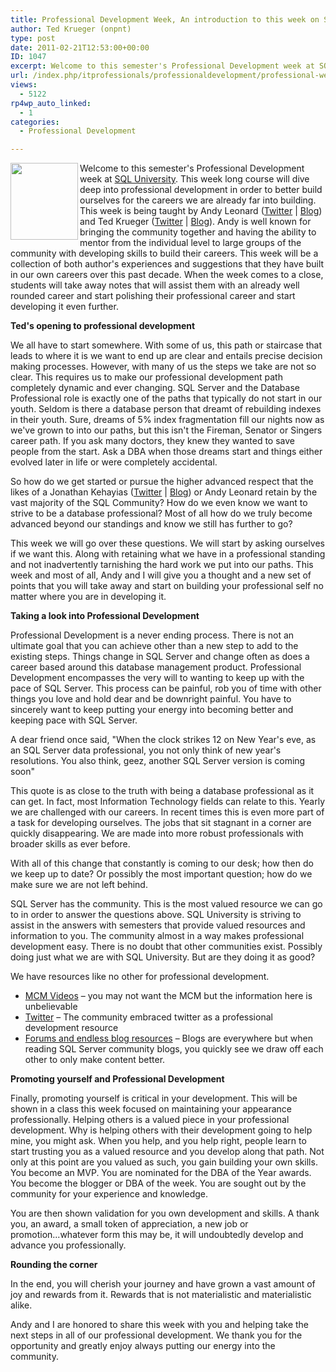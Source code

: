 ```yaml
---
title: Professional Development Week, An introduction to this week on SQL University
author: Ted Krueger (onpnt)
type: post
date: 2011-02-21T12:53:00+00:00
ID: 1047
excerpt: Welcome to this semester's Professional Development week at SQL University.  This week long course will dive deep into professional development in order to better build ourselves for the careers we are already far into building.  This week is being taught by Andy Leonard (Twitter | Blog) and Ted Krueger (Twitter | Blog).  Andy is well known for bringing the community together and having the ability to mentor from the individual level to large groups of the community with developing skills to build their careers.  This week will be a collection of both author's experiences and suggestions that they have built in our own careers over this past decade.  When the week comes to a close, students will take away notes that will assist them with an already well rounded career and start polishing their professional career and start developing it even further.
url: /index.php/itprofessionals/professionaldevelopment/professional-week-sql-university/
views:
  - 5122
rp4wp_auto_linked:
  - 1
categories:
  - Professional Development

---
```

<div class="image_block">
  <a href="http://sqlchicken.com/sql-university/"><img alt="" src="/wp-content/uploads/blogs/All/-6.png?mtime=1298241460" width="108" height="123" align="left" /></a>
</div>

Welcome to this semester's Professional Development week at [SQL University][1]. This week long course will dive deep into professional development in order to better build ourselves for the careers we are already far into building. This week is being taught by Andy Leonard ([Twitter][2] | [Blog][3]) and Ted Krueger ([Twitter][4] | [Blog][5]). Andy is well known for bringing the community together and having the ability to mentor from the individual level to large groups of the community with developing skills to build their careers. This week will be a collection of both author's experiences and suggestions that they have built in our own careers over this past decade. When the week comes to a close, students will take away notes that will assist them with an already well rounded career and start polishing their professional career and start developing it even further.

**Ted's opening to professional development**

We all have to start somewhere. With some of us, this path or staircase that leads to where it is we want to end up are clear and entails precise decision making processes. However, with many of us the steps we take are not so clear. This requires us to make our professional development path completely dynamic and ever changing. SQL Server and the Database Professional role is exactly one of the paths that typically do not start in our youth. Seldom is there a database person that dreamt of rebuilding indexes in their youth. Sure, dreams of 5% index fragmentation fill our nights now as we've grown to into our paths, but this isn't the Fireman, Senator or Singers career path. If you ask many doctors, they knew they wanted to save people from the start. Ask a DBA when those dreams start and things either evolved later in life or were completely accidental.

So how do we get started or pursue the higher advanced respect that the likes of a Jonathan Kehayias ([Twitter][6] | [Blog][7]) or Andy Leonard retain by the vast majority of the SQL Community? How do we even know we want to strive to be a database professional? Most of all how do we truly become advanced beyond our standings and know we still has further to go?
  
This week we will go over these questions. We will start by asking ourselves if we want this. Along with retaining what we have in a professional standing and not inadvertently tarnishing the hard work we put into our paths. This week and most of all, Andy and I will give you a thought and a new set of points that you will take away and start on building your professional self no matter where you are in developing it.

**Taking a look into Professional Development**

Professional Development is a never ending process. There is not an ultimate goal that you can achieve other than a new step to add to the existing steps. Things change in SQL Server and change often as does a career based around this database management product. Professional Development encompasses the very will to wanting to keep up with the pace of SQL Server. This process can be painful, rob you of time with other things you love and hold dear and be downright painful. You have to sincerely want to keep putting your energy into becoming better and keeping pace with SQL Server.

A dear friend once said, "When the clock strikes 12 on New Year's eve, as an SQL Server data professional, you not only think of new year's resolutions. You also think, geez, another SQL Server version is coming soon"
  
This quote is as close to the truth with being a database professional as it can get. In fact, most Information Technology fields can relate to this. Yearly we are challenged with our careers. In recent times this is even more part of a task for developing ourselves. The jobs that sit stagnant in a corner are quickly disappearing. We are made into more robust professionals with broader skills as ever before.

With all of this change that constantly is coming to our desk; how then do we keep up to date? Or possibly the most important question; how do we make sure we are not left behind.

SQL Server has the community. This is the most valued resource we can go to in order to answer the questions above. SQL University is striving to assist in the answers with semesters that provide valued resources and information to you. The community almost in a way makes professional development easy. There is no doubt that other communities exist. Possibly doing just what we are with SQL University. But are they doing it as good?

We have resources like no other for professional development.

  * [MCM Videos][8] – you may not want the MCM but the information here is unbelievable
  * [Twitter][9] – The community embraced twitter as a professional development resource
  * [Forums and endless blog resources][10] – Blogs are everywhere but when reading SQL Server community blogs, you quickly see we draw off each other to only make content better.

**Promoting yourself and Professional Development**

Finally, promoting yourself is critical in your development. This will be shown in a class this week focused on maintaining your appearance professionally. Helping others is a valued piece in your professional development. Why is helping others with their development going to help mine, you might ask. When you help, and you help right, people learn to start trusting you as a valued resource and you develop along that path. Not only at this point are you valued as such, you gain building your own skills. You become an MVP. You are nominated for the DBA of the Year awards. You become the blogger or DBA of the week. You are sought out by the community for your experience and knowledge.

You are then shown validation for you own development and skills. A thank you, an award, a small token of appreciation, a new job or promotion...whatever form this may be, it will undoubtedly develop and advance you professionally.

**Rounding the corner** 

In the end, you will cherish your journey and have grown a vast amount of joy and rewards from it. Rewards that is not materialistic and materialistic alike.
  
Andy and I are honored to share this week with you and helping take the next steps in all of our professional development. We thank you for the opportunity and greatly enjoy always putting our energy into the community.

 [1]: http://sqlchicken.com/sql-university/
 [2]: http://twitter.com/andyleonard
 [3]: http://sqlblog.com/blogs/andy_leonard/
 [4]: http://twitter.com/onpnt
 [5]: /index.php/All/?disp=authdir&author=68
 [6]: http://twitter.com/sqlsarg
 [7]: http://sqlblog.com/blogs/jonathan_kehayias/
 [8]: http://technet.microsoft.com/en-us/sqlserver/ff977043
 [9]: http://search.twitter.com/search?q=%23sqlhelp
 [10]: http://lessthandot.com/